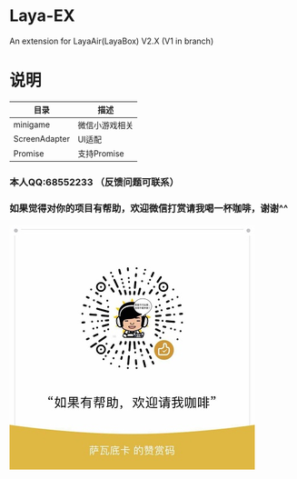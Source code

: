# Laya-EX
An extension for LayaAir(LayaBox) V2.X (V1 in branch)

# 说明
| 目录  | 描述 | 
| - | - | 
| minigame | 微信小游戏相关|
| ScreenAdapter | UI适配|
| Promise | 支持Promise|


### 本人QQ:68552233 （反馈问题可联系）

### 如果觉得对你的项目有帮助，欢迎微信打赏请我喝一杯咖啡，谢谢^^

![avatar](https://github.com/bjfumac/Asset/raw/master/images/wx_ma.jpg)
